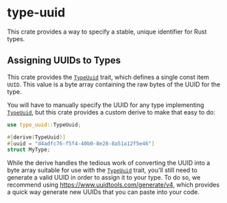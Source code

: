 # type-uuid

This crate provides a way to specify a stable, unique identifier for Rust types.

## Assigning UUIDs to Types

This crate provides the [`TypeUuid`] trait, which defines a single const item
`UUID`. This value is a byte array containing the raw bytes of the UUID for the
type.

You will have to manually specify the UUID for any type implementing
[`TypeUuid`], but this crate provides a custom derive to make that easy to do:

```rust
use type_uuid::TypeUuid;

#[derive(TypeUuid)]
#[uuid = "d4adfc76-f5f4-40b0-8e28-8a51a12f5e46"]
struct MyType;
```

While the derive handles the tedious work of converting the UUID into a byte
array suitable for use with the [`TypeUuid`] trait, you'll still need to
generate a valid UUID in order to assign it to your type. To do so, we
recommend using https://www.uuidtools.com/generate/v4, which provides a quick way
generate new UUIDs that you can paste into your code.

[`TypeUuid`]: ./trait.TypeUuid.html
